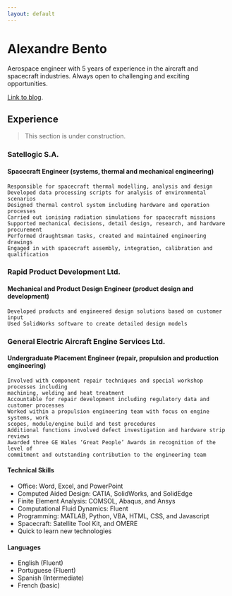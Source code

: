 ```yaml
---
layout: default
---
```

# [](#header-1)Alexandre Bento

Aerospace engineer with 5 years of experience in the aircraft and spacecraft industries.
Always open to challenging and exciting opportunities.

[Link to blog](blog).

## [](#header-2)Experience

> This section is under construction.

### [](#header-3)Satellogic S.A.

#### Spacecraft Engineer (systems, thermal and mechanical engineering)

```text
Responsible for spacecraft thermal modelling, analysis and design
Developed data processing scripts for analysis of environmental scenarios
Designed thermal control system including hardware and operation processes
Carried out ionising radiation simulations for spacecraft missions
Supported mechanical decisions, detail design, research, and hardware procurement
Performed draughtsman tasks, created and maintained engineering drawings
Engaged in with spacecraft assembly, integration, calibration and qualification
```

### [](#header-3)Rapid Product Development Ltd.

#### Mechanical and Product Design Engineer (product design and development)

```text
Developed products and engineered design solutions based on customer input
Used SolidWorks software to create detailed design models
```

### [](#header-3)General Electric Aircraft Engine Services Ltd.

#### Undergraduate Placement Engineer (repair, propulsion and production engineering)

```text
Involved with component repair techniques and special workshop processes including
machining, welding and heat treatment
Accountable for repair development including regulatory data and customer processes
Worked within a propulsion engineering team with focus on engine systems, work
scopes, module/engine build and test procedures
Additional functions involved defect investigation and hardware strip reviews
Awarded three GE Wales ‘Great People’ Awards in recognition of the level of
commitment and outstanding contribution to the engineering team
```

#### [](#header-2)Technical Skills

* Office: Word, Excel, and PowerPoint
* Computed Aided Design: CATIA, SolidWorks, and SolidEdge
* Finite Element Analysis: COMSOL, Abaqus, and Ansys
* Computational Fluid Dynamics: Fluent
* Programming: MATLAB, Python, VBA, HTML, CSS, and Javascript
* Spacecraft: Satellite Tool Kit, and OMERE
* Quick to learn new technologies


#### [](#header-2)Languages

* English (Fluent)
* Portuguese (Fluent)
* Spanish (Intermediate)
* French (basic)
